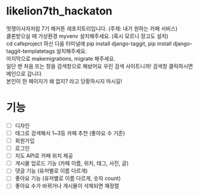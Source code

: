 # likelion7th_hackaton
 멋쟁이사자처럼 7기 해커톤 레포지토리입니다. (주제: 내가 원하는 카페 서비스) 
 <br/>
 클론받으실 때 가상환경 myvenv 설치해주세요. (혹시 모르니 장고도 설치)
 <br/>
 cd cafeproject 하신 다음 터미널에
 pip install django-taggit,
 pip install django-taggit-templatetags 설치해주세요.
 <br/>
 마지막으로 makemigrations, migrate 해주세요.
 <br/>
 일단 맨 처음 뜨는 창을 검색창으로 해놨어요 우린 검색 사이트니까! 
 검색창 클릭하시면 메인으로 갑니다 <br/>
 본인이 한 페이지가 왜 없지? 라고 당황하시지 마시길!
# 기능
- [ ] 디자인
- [ ] 태그로 검색해서 1~3등 카페 추천 (좋아요 수 기준)
- [ ] 회원가입
- [ ] 로그인
- [ ] 지도 API로 카페 위치 제공
- [ ] 게시물 업로드 기능 (카페 이름, 위치, 태그, 사진, 글)
- [ ] 댓글 기능 (유저별로 이름 다르게)
- [ ] 좋아요 기능 (유저별로 이름 다르게, 숫자 count)
- [ ] 좋아요 수가 바뀌거나 게시물이 삭제되면 재정렬
